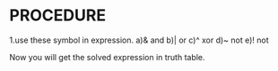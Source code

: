 # PROCEDURE
1.use these symbol in expression.
a)& and
b)| or
c)^ xor
d)~ not
e)! not

Now you will get the solved expression in truth table.
